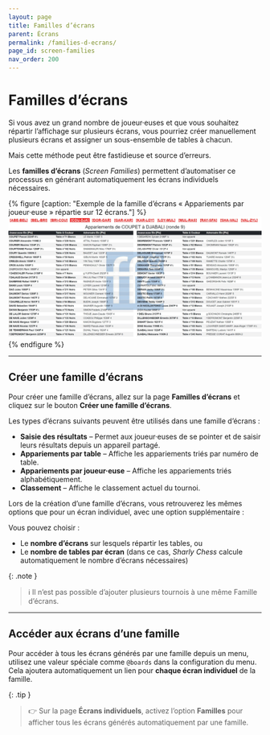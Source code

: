 ```yaml
---
layout: page
title: Familles d’écrans
parent: Écrans
permalink: /families-d-ecrans/
page_id: screen-families
nav_order: 200
---
```


# Familles d’écrans

Si vous avez un grand nombre de joueur·euses et que vous souhaitez répartir l’affichage sur plusieurs écrans, vous pourriez créer manuellement plusieurs écrans et assigner un sous-ensemble de tables à chacun.

Mais cette méthode peut être fastidieuse et source d’erreurs.

Les **familles d’écrans** (_Screen Families_) permettent d’automatiser ce processus en générant automatiquement les écrans individuels nécessaires.

{% figure [caption: "Exemple de la famille d’écrans « Appariements par joueur·euse » répartie sur 12 écrans."] %}
![Exemple de la famille d’écrans « Appariements par joueur·euse » répartie sur 12 écrans.](/assets/images/players-screen.jpg)
{% endfigure %}

---

## Créer une famille d’écrans

Pour créer une famille d’écrans, allez sur la page **Familles d’écrans** et cliquez sur le bouton **Créer une famille d’écrans**.

Les types d’écrans suivants peuvent être utilisés dans une famille d’écrans :

- **Saisie des résultats** – Permet aux joueur·euses de se pointer et de saisir leurs résultats depuis un appareil partagé.
- **Appariements par table** – Affiche les appariements triés par numéro de table.
- **Appariements par joueur·euse** – Affiche les appariements triés alphabétiquement.
- **Classement** – Affiche le classement actuel du tournoi.

Lors de la création d’une famille d’écrans, vous retrouverez les mêmes options que pour un écran individuel, avec une option supplémentaire :

Vous pouvez choisir :

- Le **nombre d’écrans** sur lesquels répartir les tables, ou
- Le **nombre de tables par écran** (dans ce cas, _Sharly Chess_ calcule automatiquement le nombre d’écrans nécessaires)

{: .note }
> :information_source: Il n’est pas possible d’ajouter plusieurs tournois à une même Famille d’écrans.

---

## Accéder aux écrans d’une famille

Pour accéder à tous les écrans générés par une famille depuis un menu, utilisez une valeur spéciale comme `@boards` dans la configuration du menu.
Cela ajoutera automatiquement un lien pour **chaque écran individuel** de la famille.

{: .tip }
> :point_right: Sur la page **Écrans individuels**, activez l’option **Familles** pour afficher tous les écrans générés automatiquement par une famille.
